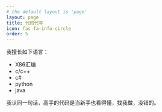 ```yaml
---
# the default layout is 'page'
layout: page
title: 代码代写
icon: fas fa-info-circle
order: 5
---
```


我擅长如下语言：  
   - X86汇编
   - c/c++
   - c#
   - python
   - java

我认同一句话，高手的代码是当新手也看得懂，找我做，没错的。
